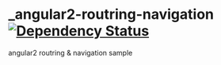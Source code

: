 # _angular2-routring-navigation [![Dependency Status](https://gemnasium.com/mitsuruog/_angular2-routring-navigation.svg)](https://gemnasium.com/mitsuruog/_angular2-routring-navigation)

angular2 routring & navigation sample
